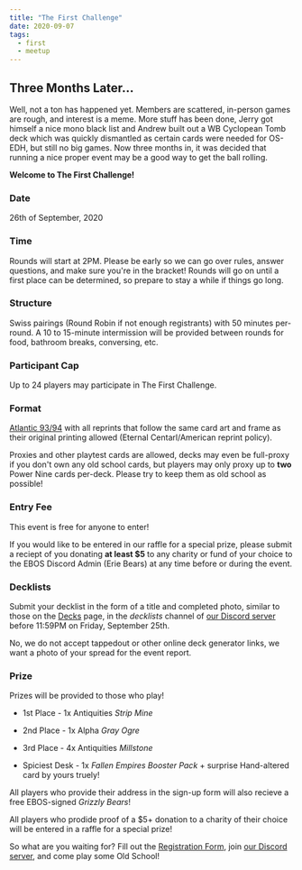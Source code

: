 ```yaml
---
title: "The First Challenge"
date: 2020-09-07
tags:
  - first
  - meetup
---
```


## Three Months Later...

Well, not a ton has happened yet. Members are scattered, in-person games are rough, and interest is a meme. More stuff has been done, Jerry got himself a nice mono black list and Andrew built out a WB Cyclopean Tomb deck which was quickly dismantled as certain cards were needed for OS-EDH, but still no big games. Now three months in, it was decided that running a nice proper event may be a good way to get the ball rolling.

**Welcome to The First Challenge!**


### Date 
26th of September, 2020
### Time
Rounds will start at 2PM. Please be early so we can go over rules, answer questions, and make sure you're in the bracket! Rounds will go on until a first place can be determined, so prepare to stay a while if things go long.
### Structure
Swiss pairings (Round Robin if not enough registrants) with 50 minutes per-round. A 10 to 15-minute intermission will be provided between rounds for food, bathroom breaks, conversing, etc.
### Participant Cap
Up to 24 players may participate in The First Challenge.
### Format
[Atlantic 93/94](https://sentineloldschoolmtg.com/atlantic-93-94/) with all reprints that follow the same card art and frame as their original printing allowed (Eternal Centarl/American reprint policy).

Proxies and other playtest cards are allowed, decks may even be full-proxy if you don't own any old school cards, but players may only proxy up to **two** Power Nine cards per-deck. Please try to keep them as old school as possible!
### Entry Fee
This event is free for anyone to enter! 

If you would like to be entered in our raffle for a special prize, please submit a reciept of you donating **at least $5** to any charity or fund of your choice to the EBOS Discord Admin (Erie Bears) at any time before or during the event.
### Decklists
Submit your decklist in the form of a title and completed photo, similar to those on the [Decks](/decks/) page, in the *decklists* channel of [our Discord server](https://discord.gg/fDdeJj5) before 11:59PM on Friday, September 25th. 

No, we do not accept tappedout or other online deck generator links, we want a photo of your spread for the event report.
### Prize
Prizes will be provided to those who play!

* 1st Place - 1x Antiquities *Strip Mine*

* 2nd Place - 1x Alpha *Gray Ogre*

* 3rd Place - 4x Antiquities *Millstone*

* Spiciest Desk - 1x *Fallen Empires Booster Pack* + surprise Hand-altered card by yours truely!

All players who provide their address in the sign-up form will also recieve a free EBOS-signed *Grizzly Bears*!

All players who prodide proof of a $5+ donation to a charity of their choice will be entered in a raffle for a special prize!


So what are you waiting for? Fill out the [Registration Form](), join [our Discord server](https://discord.gg/fDdeJj5), and come play some Old School!
